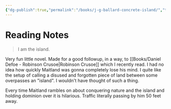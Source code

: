 ```yaml
---
{"dg-publish":true,"permalink":"/books/j-g-ballard-concrete-island/","tags":["books"],"created":"2024-12-04","updated":"2025-05-15"}
---
```



# Reading Notes

> I am the island.

Very fun little novel. Made for a good followup, in a way, to [[Books/Daniel Defoe - Robinson Crusoe\|Robinson Crusoe]] which I recently read. I had no idea how quickly Maitland was gonna completely lose his mind. I quite like the setup of calling a disused and forgotten piece of land between some overpasses an "island". I wouldn't have thought of such a thing.

Every time Maitland rambles on about conquering nature and the island and holding dominion over it is hilarious. Traffic literally passing by him 50 feet away.
